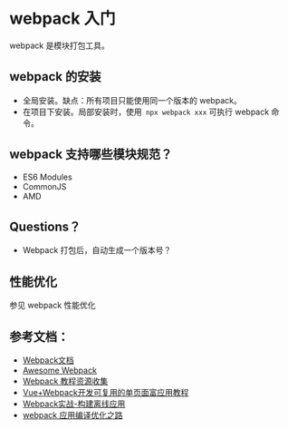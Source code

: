 # webpack 入门
webpack 是模块打包工具。

## webpack 的安装
- 全局安装。缺点：所有项目只能使用同一个版本的 webpack。
- 在项目下安装。局部安装时，使用``` npx webpack xxx``` 可执行 webpack 命令。

## webpack 支持哪些模块规范？
- ES6 Modules
- CommonJS
- AMD

## Questions？
- Webpack 打包后，自动生成一个版本号？


## 性能优化
参见 webpack 性能优化


## 参考文档：
- [Webpack文档](https://doc.webpack-china.org/)
- [Awesome Webpack](https://github.com/webpack-contrib/awesome-webpack)
- [Webpack 教程资源收集](https://segmentfault.com/a/1190000005995267)
- [Vue+Webpack开发可复用的单页面富应用教程](https://zhuanlan.zhihu.com/p/21702056)
- [Webpack实战-构建离线应用](https://segmentfault.com/a/1190000012556968)
- [webpack 应用编译优化之路](https://juejin.im/post/59dc57f2f265da431d3ba2ef)

